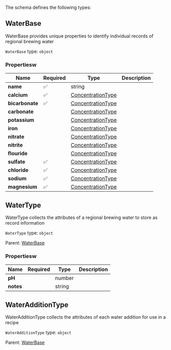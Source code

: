 The schema defines the following types:

## WaterBase 

WaterBase provides unique properties to identify individual records of regional brewing water

`WaterBase` type: `object`

### Propertiesw

|Name|Required|Type|Description|
|--|--|--|--|
| **name** | :white_check_mark: | string|  |
| **calcium** | :white_check_mark: | [ConcentrationType](measureable_units.json.md#concentrationtype)|  |
| **bicarbonate** | :white_check_mark: | [ConcentrationType](measureable_units.json.md#concentrationtype)|  |
| **carbonate** |  | [ConcentrationType](measureable_units.json.md#concentrationtype)|  |
| **potassium** |  | [ConcentrationType](measureable_units.json.md#concentrationtype)|  |
| **iron** |  | [ConcentrationType](measureable_units.json.md#concentrationtype)|  |
| **nitrate** |  | [ConcentrationType](measureable_units.json.md#concentrationtype)|  |
| **nitrite** |  | [ConcentrationType](measureable_units.json.md#concentrationtype)|  |
| **flouride** |  | [ConcentrationType](measureable_units.json.md#concentrationtype)|  |
| **sulfate** | :white_check_mark: | [ConcentrationType](measureable_units.json.md#concentrationtype)|  |
| **chloride** | :white_check_mark: | [ConcentrationType](measureable_units.json.md#concentrationtype)|  |
| **sodium** | :white_check_mark: | [ConcentrationType](measureable_units.json.md#concentrationtype)|  |
| **magnesium** | :white_check_mark: | [ConcentrationType](measureable_units.json.md#concentrationtype)|  |

## WaterType 

WaterType collects the attributes of a regional brewing water to store as record information

`WaterType` type: `object`

Parent: [WaterBase](#waterbase)

### Propertiesw

|Name|Required|Type|Description|
|--|--|--|--|
| **pH** |  | number|  |
| **notes** |  | string|  |

## WaterAdditionType 

WaterAdditionType collects the attributes of each water addition for use in a recipe

`WaterAdditionType` type: `object`

Parent: [WaterBase](#waterbase)


